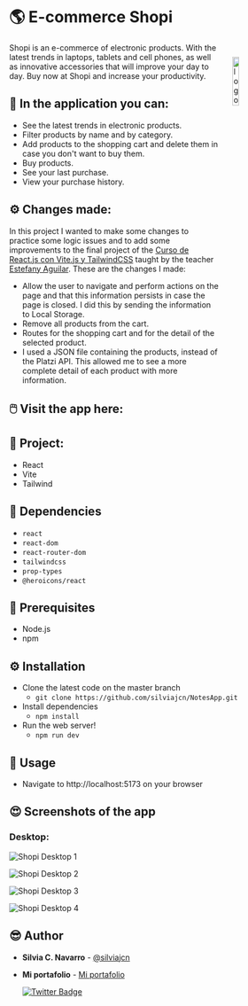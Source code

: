 # 🌎 E-commerce Shopi

<img width="15%" align="right" style="margin:5%" alt="logo" src="https://res.cloudinary.com/silviajcn/image/upload/v1683168997/PRACTICAS/Varios/shopping_h7sjdf.png" />

Shopi is an e-commerce of electronic products. With the latest trends in laptops, tablets and cell phones, as well as innovative accessories that will improve your day to day. Buy now at Shopi and increase your productivity.

## 📃 In the application you can:

- See the latest trends in electronic products.
- Filter products by name and by category.
- Add products to the shopping cart and delete them in case you don't want to buy them.
- Buy products.
- See your last purchase.
- View your purchase history.

## ⚙️ Changes made:

In this project I wanted to make some changes to practice some logic issues and to add some improvements to the final project of the [Curso de React.js con Vite.js y TailwindCSS](https://platzi.com/cursos/react-vite-tailwindcss/) taught by the teacher [Estefany Aguilar](https://platzi.com/profes/teffcode/). These are the changes I made:
- Allow the user to navigate and perform actions on the page and that this information persists in case the page is closed. I did this by sending the information to Local Storage.
- Remove all products from the cart.
- Routes for the shopping cart and for the detail of the selected product.
- I used a JSON file containing the products, instead of the Platzi API. This allowed me to see a more complete detail of each product with more information.

## 🖱️ Visit the app here: 


## 📁 Project:

- React
- Vite
- Tailwind

## 📌 Dependencies

* ```react```
* ```react-dom```
* ```react-router-dom```
* ```tailwindcss```
* ```prop-types```
* ```@heroicons/react```

## 💼 Prerequisites

* Node.js
* npm

## ⚙️ Installation

* Clone the latest code on the master branch
    * ```git clone https://github.com/silviajcn/NotesApp.git```
* Install dependencies
    * ```npm install```
* Run the web server!
    * ```npm run dev```

## 🎈 Usage

* Navigate to http://localhost:5173 on your browser

## 😍 Screenshots of the app

### Desktop:

![Shopi Desktop 1](https://res.cloudinary.com/silviajcn/image/upload/v1683673562/PRACTICAS/Varios/Screenshot_2023-05-09_180545_bejdwm.png)

![Shopi Desktop 2](https://res.cloudinary.com/silviajcn/image/upload/v1683673611/PRACTICAS/Varios/Screenshot_2023-05-09_180641_rvg3yn.png)

![Shopi Desktop 3](https://res.cloudinary.com/silviajcn/image/upload/v1683673730/PRACTICAS/Varios/Screenshot_2023-05-09_180841_kbjdcx.png)

![Shopi Desktop 4](https://res.cloudinary.com/silviajcn/image/upload/v1683673776/PRACTICAS/Varios/Screenshot_2023-05-09_180901_mzmrtd.png)


## 😎 Author

* **Silvia C. Navarro**  - [@silviajcn](https://github.com/silviajcn)
* **Mi portafolio** - [Mi portafolio](https://silviajcn.vercel.app/)

    [![Twitter Badge](https://img.shields.io/badge/-@lectoramigrante-1ca0f1?style=flat&labelColor=1ca0f1&logo=twitter&logoColor=white&link=https://twitter.com/lectoramigrante)](https://twitter.com/lectoramigrante)